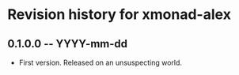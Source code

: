 # Revision history for xmonad-alex

## 0.1.0.0 -- YYYY-mm-dd

* First version. Released on an unsuspecting world.
